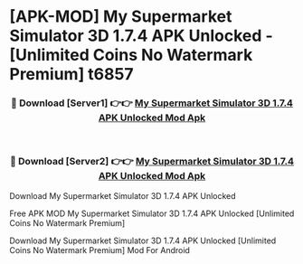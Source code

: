 # [APK-MOD] My Supermarket Simulator 3D 1.7.4 APK Unlocked - [Unlimited Coins No Watermark Premium] t6857



<div align="center">
<h3>🔴 Download [Server1] 👉👉 <a href="https://momento.my/?title=My_Supermarket_Simulator_3D_1.7.4_APK_Unlocked">My Supermarket Simulator 3D 1.7.4 APK Unlocked Mod Apk</a></h3><br>

<h3>🔴 Download [Server2] 👉👉 <a href="https://momento.my/?title=My_Supermarket_Simulator_3D_1.7.4_APK_Unlocked">My Supermarket Simulator 3D 1.7.4 APK Unlocked Mod Apk</a></h3>
</div>



Download My Supermarket Simulator 3D 1.7.4 APK Unlocked 

Free APK MOD My Supermarket Simulator 3D 1.7.4 APK Unlocked [Unlimited Coins No Watermark Premium]

Download My Supermarket Simulator 3D 1.7.4 APK Unlocked [Unlimited Coins No Watermark Premium] Mod For Android
